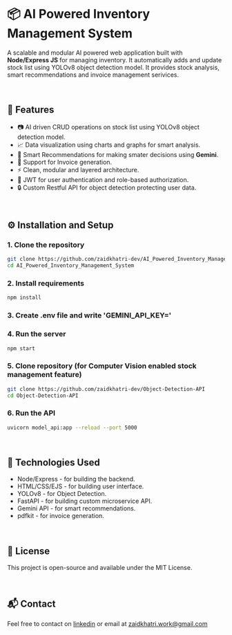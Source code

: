 # 📦 AI Powered Inventory Management System

A scalable and modular AI powered web application built with **Node/Express JS** for managing inventory. It automatically adds and update stock list using YOLOv8 object detection model. It provides stock analysis, smart recommendations and invoice management serivices. 

<br>

## 🚀 Features

- 📷 AI driven CRUD operations on stock list using YOLOv8 object detection model.  
- 📈 Data visualization using charts and graphs for smart analysis.  
- 💬 Smart Recommendations for making smater decisions using **Gemini**.  
- 🧾 Support for Invoice generation.  
- ⚡ Clean, modular and layered architecture.
- 🧑 JWT for user authentication and role-based authorization.
- 🔒 Custom Restful API for object detection protecting user data.

<br>

## ⚙️ Installation and Setup

### 1. Clone the repository

```bash
git clone https://github.com/zaidkhatri-dev/AI_Powered_Inventory_Management_System
cd AI_Powered_Inventory_Management_System
```

### 2. Install requirements

```bash
npm install
```

### 3. Create .env file and write 'GEMINI_API_KEY=<your api key>'

### 4. Run the server

```bash
npm start
```

### 5. Clone repository (for Computer Vision enabled stock management feature)

```bash
git clone https://github.com/zaidkhatri-dev/Object-Detection-API
cd Object-Detection-API
```

### 6. Run the API

```bash
uvicorn model_api:app --reload --port 5000
```

<br>



## 📌 Technologies Used

- Node/Express - for building the backend.
- HTML/CSS/EJS - for building user interface.
- YOLOv8 - for Object Detection.
- FastAPI - for building custom microservice API.
- Gemini API - for smart recommendations.
- pdfkit - for invoice generation.

<br>

## 📄 License

This project is open-source and available under the MIT License.

<br>

## 📬 Contact

Feel free to contact on [linkedin](https://www.linkedin.com/in/zaid-khatri-dev/) or email at zaidkhatri.work@gmail.com 